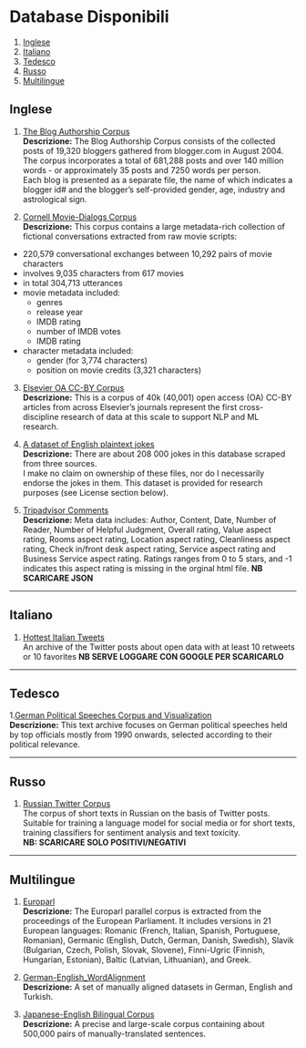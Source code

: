 
# Database Disponibili

1. [Inglese](#inglese)
2. [Italiano](#italiano)
3. [Tedesco](#tedesco)
4. [Russo](#russo)
4. [Multilingue](#multilingue)

## Inglese <a name="inglese"></a>
1. [The Blog Authorship Corpus](http://u.cs.biu.ac.il/~koppel/BlogCorpus.htm) \
**Descrizione:** The Blog Authorship Corpus consists of the collected posts of 19,320 bloggers gathered from blogger.com in August 2004. The corpus incorporates a total of 681,288 posts and over 140 million words - or approximately 35 posts and 7250 words per person.  
Each blog is presented as a separate file, the name of which indicates a blogger id# and the blogger’s self-provided gender, age, industry and astrological sign.


2. [Cornell Movie-Dialogs Corpus](cs.cornell.edu/~cristian/Cornell_Movie-Dialogs_Corpus.html) \
**Descrizione:** This corpus contains a large metadata-rich collection of fictional conversations extracted from raw movie scripts:
- 220,579 conversational exchanges between 10,292 pairs of movie characters
- involves 9,035 characters from 617 movies
- in total 304,713 utterances
- movie metadata included:
    - genres
    - release year
    - IMDB rating
    - number of IMDB votes
    - IMDB rating
- character metadata included:
    - gender (for 3,774 characters)
    - position on movie credits (3,321 characters)

 3. [Elsevier OA CC-BY Corpus](https://data.mendeley.com/datasets/zm33cdndxs/2) \
 **Descrizione:** This is a corpus of 40k (40,001) open access (OA) CC-BY articles from across Elsevier’s journals represent the first cross-discipline research of data at this scale to support NLP and ML research.
 

 4. [A dataset of English plaintext jokes](https://github.com/taivop/joke-dataset) \
 **Descrizione:** There are about 208 000 jokes in this database scraped from three sources.\
I make no claim on ownership of these files, nor do I necessarily endorse the jokes in them. This dataset is provided for research purposes (see License section below).

5. [Tripadvisor Comments](http://times.cs.uiuc.edu/~wang296/Data/) \
**Descrizione:** Meta data includes: Author, Content, Date, Number of Reader, Number of Helpful Judgment, Overall rating, Value aspect rating, Rooms aspect rating, Location aspect rating, Cleanliness aspect rating, Check in/front desk aspect rating, Service aspect rating and Business Service aspect rating. Ratings ranges from 0 to 5 stars, and -1 indicates this aspect rating is missing in the orginal html file.
**NB SCARICARE JSON**

---

## Italiano <a name="italiano"></a>

1. [Hottest Italian Tweets](https://data.world/ondata/open-data-twitter-hot-posts/workspace/query?queryid=b409249c-17b8-4ccd-9166-dc3cf77f317d) \
An archive of the Twitter posts about open data with at least 10 retweets or 10 favorites
**NB SERVE LOGGARE CON GOOGLE PER SCARICARLO**




---
## Tedesco <a name="tedesco"></a> 
1.[German Political Speeches Corpus and Visualization](http://adrien.barbaresi.eu/corpora/speeches/)\
**Descrizione:** This text archive focuses on German political speeches held by top officials mostly from 1990 onwards, selected according to their political relevance. 

---
## Russo <a name="russo"></a>
1. [Russian Twitter Corpus](http://study.mokoron.com/) \
The corpus of short texts in Russian on the basis of Twitter posts. Suitable for training a language model for social media or for short texts, training classifiers for sentiment analysis and text toxicity. \
**NB: SCARICARE SOLO POSITIVI/NEGATIVI**
---

## Multilingue <a name="multilingue"></a> 
1. [Europarl](http://statmt.org/europarl/) \
**Descrizione:** The Europarl parallel corpus is extracted from the proceedings of the European Parliament. It includes versions in 21 European languages: Romanic (French, Italian, Spanish, Portuguese, Romanian), Germanic (English, Dutch, German, Danish, Swedish), Slavik (Bulgarian, Czech, Polish, Slovak, Slovene), Finni-Ugric (Finnish, Hungarian, Estonian), Baltic (Latvian, Lithuanian), and Greek.

2. [German-English_WordAlignment](https://github.com/bicici/SMTData/blob/master/German-English_WordAlignment.zip) \
**Descrizione:** A set of manually aligned datasets in German, English and Turkish.

3. [Japanese-English Bilingual Corpus](https://www.kaggle.com/team-ai/japaneseenglish-bilingual-corpus?select=readme.pdf) \
**Descrizione:** A precise and large-scale corpus containing about 500,000 pairs of manually-translated sentences. 
